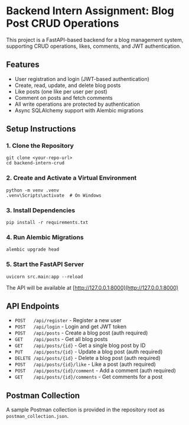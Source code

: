# Backend Intern Assignment: Blog Post CRUD Operations

This project is a FastAPI-based backend for a blog management system, supporting CRUD operations, likes, comments, and JWT authentication.

## Features
- User registration and login (JWT-based authentication)
- Create, read, update, and delete blog posts
- Like posts (one like per user per post)
- Comment on posts and fetch comments
- All write operations are protected by authentication
- Async SQLAlchemy support with Alembic migrations

## Setup Instructions

### 1. Clone the Repository
```
git clone <your-repo-url>
cd backend-intern-crud
```

### 2. Create and Activate a Virtual Environment
```
python -m venv .venv
.venv\Scripts\activate  # On Windows
```

### 3. Install Dependencies
```
pip install -r requirements.txt
```

### 4. Run Alembic Migrations
```
alembic upgrade head
```

### 5. Start the FastAPI Server
```
uvicorn src.main:app --reload
```

The API will be available at [http://127.0.0.1:8000](http://127.0.0.1:8000)

## API Endpoints
- `POST   /api/register`         - Register a new user
- `POST   /api/login`            - Login and get JWT token
- `POST   /api/posts`            - Create a blog post (auth required)
- `GET    /api/posts`            - Get all blog posts
- `GET    /api/posts/{id}`       - Get a single blog post by ID
- `PUT    /api/posts/{id}`       - Update a blog post (auth required)
- `DELETE /api/posts/{id}`       - Delete a blog post (auth required)
- `POST   /api/posts/{id}/like`  - Like a post (auth required)
- `POST   /api/posts/{id}/comment` - Add a comment (auth required)
- `GET    /api/posts/{id}/comments` - Get comments for a post

## Postman Collection
A sample Postman collection is provided in the repository root as `postman_collection.json`.

